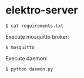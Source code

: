 # elektro-server

~~~
$ cat requirements.txt
~~~


Execute mosquitto broker:

~~~
$ mosquitto
~~~

Execute daemon:

~~~
$ python daemon.py
~~~
